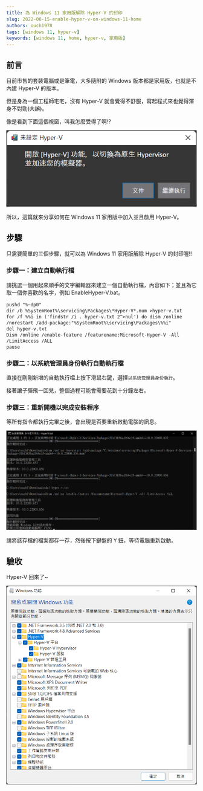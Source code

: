 ```yaml
---
title: 為 Windows 11 家用版解除 Hyper-V 的封印
slug: 2022-08-15-enable-hyper-v-on-windows-11-home
authors: ouch1978
tags: [windows 11, hyper-v]
keywords: [windows 11, home, hyper-v, 家用版]
---
```


## 前言

目前市售的套裝電腦或是筆電，大多隨附的 Windows 版本都是家用版，也就是不內建 Hyper-V 的版本。

但是身為一個工程師宅宅，沒有 Hyper-V 就會覺得不舒服，寫起程式來也覺得渾身不對勁~~(大誤)~~。

像是看到下面這個視窗，叫我怎麼受得了啊!?

![未設定 Hyper-V](hyper-v-not-configured.png "未設定 Hyper-V")

所以，這篇就來分享如何在 Windows 11 家用版中加入並且啟用 Hyper-V。

<!--truncate-->

## 步驟

只需要簡單的三個步驟，就可以為 Windows 11 家用版解除 Hyper-V 的封印喔!!

### 步驟一：建立自動執行檔

請挑選一個用起來順手的文字編輯器來建立一個自動執行檔，內容如下；並且為它取一個你喜歡的名字，例如 EnableHyper-V.bat。

```shell title=EnableHyper-V.bat
pushd "%~dp0"
dir /b %SystemRoot%\servicing\Packages\*Hyper-V*.mum >hyper-v.txt
for /f %%i in ('findstr /i . hyper-v.txt 2^>nul') do dism /online /norestart /add-package:"%SystemRoot%\servicing\Packages\%%i"
del hyper-v.txt
Dism /online /enable-feature /featurename:Microsoft-Hyper-V -All /LimitAccess /ALL
pause
```

### 步驟二：以系統管理員身份執行自動執行檔

直接在剛剛新增的自動執行檔上按下滑鼠右鍵，選擇`以系統管理員身份執行`。

接著讓子彈飛一回兒，整個過程可能會需要花到十分鐘左右。

### 步驟三：重新開機以完成安裝程序

等所有指令都執行完畢之後，會出現是否要重新啟動電腦的訊息。

![出現是否要重新啟動電腦的訊息](restart-windows-to-proceed.png "出現是否要重新啟動電腦的訊息")

請將該存檔的檔案都存一存，然後按下鍵盤的 <kbd>Y</kbd> 鈕，等待電腦重新啟動。

## 驗收

Hyper-V 回來了~

![有 Hyper-V 可以用囉!!](hyper-v-is-available.png "有 Hyper-V 可以用囉!!")

